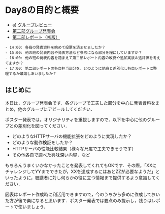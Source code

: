 # Day8の目的と概要

-   a) [グループレビュー](../../group_presentation/group_review "グループレビュー")
-   [第二部グループ発表会](./grouppresentation "第二部グループ発表会")
-   [第二部レポート（初版）](../../report/report.html#id2 "第二部レポート（初版）")

```{admonition} 本日の進捗確認チェックリスト
- 14:00: 各班の発表資料を眺めて投票を済ませましたか？
- 15:00: 他の班の発表内容や発表方法など参考になる部分を糧にしていますか？
- 16:00: 他の班の発表内容を踏まえて第二部レポート内容の改良や追加実装＆追評価を考えてますか？
- 17:00: 第二部レポートの各自担当部分を，どのように他班と差別化し各自レポートに整理するか議論しあいましたか？
```

## はじめに

本日は，グループ発表会です．各グループで工夫した部分を中心に発表資料をまとめ，他のグループにアピールしてください．

ポスター発表では，オリジナリティを重視しますので，以下を中心に他のグループとの差別化を図ってください．

-   どのようなHTTPサーバの機能拡張をどのように実現したか？
-   どのような動作検証をしたか？
-   HTTPサーバの性能比較結果（様々な尺度で工夫できそうです）
-   その他各自で調べた興味深い内容，など

もちろんうまくいかなかったことを発表してくれてもOKです．その際，「XXにチャレンジしてYYまでできたが，XXを達成するにはあとZZが必要なようだ」といったように，聴講者に対し何らかの役に立つ情報まで提供するよう意識してください．

図表はレポート作成時に利活用できますので，今のうちから多めに作成しておいた方が後で楽になると思います．ポスター発表では要点のみ提示し，残りはレポートで使いましょう．